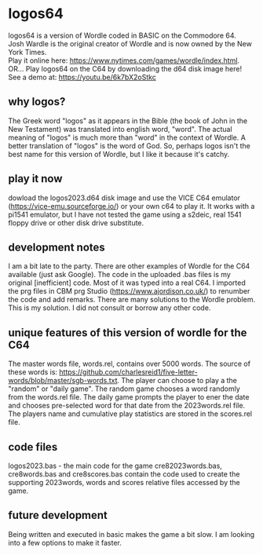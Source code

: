 # logos64
logos64 is a version of Wordle coded in BASIC on the Commodore 64.  
Josh Wardle is the original creator of Wordle and is now owned by the New York Times.  
Play it online here: https://www.nytimes.com/games/wordle/index.html.  
OR...
Play logos64 on the C64 by downloading the d64 disk image here!
See a demo at: https://youtu.be/6k7bX2oStkc

## why logos?
The Greek word "logos" as it appears in the Bible (the book of John in the New Testament) was translated into english word, "word".  The actual meaning of "logos" is much more than "word" in the context of Wordle. A better translation of "logos" is the word of God. So, perhaps logos isn't the best name for this version of Wordle, but I like it because it's catchy. 

## play it now
dowload the logos2023.d64 disk image and use the VICE C64 emulator (https://vice-emu.sourceforge.io/) or your own c64 to play it. It works with a pi1541 emulator, but I have not tested the game using a s2deic, real 1541 floppy drive or other disk drive substitute. 

## development notes
I am a bit late to the party. There are other examples of Wordle for the C64 available (just ask Google). 
The code in the uploaded .bas files is my original [inefficient] code. Most of it was typed into a real C64. 
I imported the prg files in CBM prg Studio (https://www.ajordison.co.uk/) to renumber the code and add remarks.
There are many solutions to the Wordle problem.  This is my solution.  I did not consult or borrow any other code.

## unique features of this version of wordle for the C64
The master words file, words.rel, contains over 5000 words. 
The source of these words is: https://github.com/charlesreid1/five-letter-words/blob/master/sgb-words.txt.
The player can choose to play a the "random" or "daily game".  The random game chooses a word randomly from the words.rel file.
The daily game prompts the player to ener the date and chooses pre-selected word for that date from the 2023words.rel file.
The players name and cumulative play statistics are stored in the scores.rel file.

## code files
logos2023.bas - the main code for the game
cre82023words.bas, cre8words.bas and cre8scores.bas contain the code used to create the supporting 2023words, words and scores relative files accessed by the game.

## future development 

Being written and executed in basic makes the game a bit slow. I am looking into a few options to make it faster.
